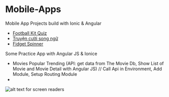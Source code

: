 # Mobile-Apps

Mobile App Projects build with Ionic & Angular

* [Football Kit Quiz](https://play.google.com/store/apps/details?id=com.mtstudio.footballkitsquiz)
* [Truyện cười song ngữ](https://play.google.com/store/apps/details?id=com.mtstudio.lightstar.truyencuoisongngu)
* [Fidget Spinner](https://play.google.com/store/apps/details?id=com.mtstudio.relaxgame.fidgethandspinnergalaxy)


Some Practice App with Angular JS & Ionice
* Movies Popular Trending
(API: get data from The Movie Db, Show List of Movie and Movie Detail with Angular JS) 
// Call Api in Environment, Add Module, Setup Routing Module
* 
![alt text for screen readers]([[/path/to/image.png](https://github.com/nvminhtu/Mobile-Apps/blob/main/trending-movies.png)]() "Movie Trending App")
